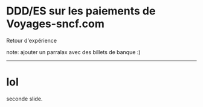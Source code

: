 # DDD/ES sur les paiements de Voyages-sncf.com

Retour d'expérience

note: ajouter un parralax avec des billets de banque :)

---

# lol

seconde slide.